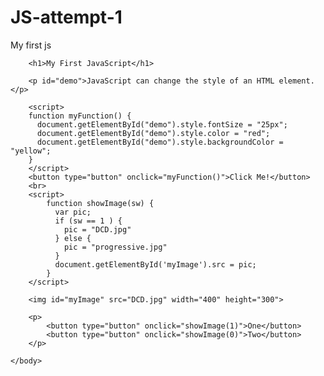 # JS-attempt-1
 My first js 
 <!DOCTYPE html>
 <html>
 	<body>

 		<h1>My First JavaScript</h1>

 		<p id="demo">JavaScript can change the style of an HTML element.</p>

 		<script>
 		function myFunction() {
 		  document.getElementById("demo").style.fontSize = "25px";
 		  document.getElementById("demo").style.color = "red";
 		  document.getElementById("demo").style.backgroundColor = "yellow";        
 		}
 		</script>
 		<button type="button" onclick="myFunction()">Click Me!</button>
 		<br>
 		<script>
 			function showImage(sw) {
 			  var pic;
 			  if (sw == 1 ) {
 				pic = "DCD.jpg"
 			  } else {
 				pic = "progressive.jpg"
 			  }
 			  document.getElementById('myImage').src = pic;
 			}
 		</script>

 		<img id="myImage" src="DCD.jpg" width="400" height="300">

 		<p>
 			<button type="button" onclick="showImage(1)">One</button>
 			<button type="button" onclick="showImage(0)">Two</button>
 		</p>

 	</body>
 </html>
